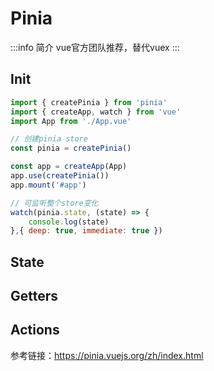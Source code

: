 # Pinia

:::info 简介
vue官方团队推荐，替代vuex
:::

## Init
```js
import { createPinia } from 'pinia'
import { createApp, watch } from 'vue'
import App from './App.vue'

// 创建pinia store
const pinia = createPinia()

const app = createApp(App)
app.use(createPinia())
app.mount('#app')

// 可监听整个store变化
watch(pinia.state, (state) => {
    console.log(state)
},{ deep: true, immediate: true })
```
## State
## Getters
## Actions
参考链接：https://pinia.vuejs.org/zh/index.html